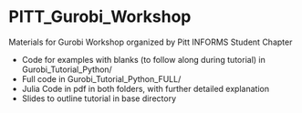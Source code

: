 # PITT_Gurobi_Workshop
Materials for Gurobi Workshop organized by Pitt INFORMS Student Chapter

* Code for examples with blanks (to follow along during tutorial) in Gurobi_Tutorial_Python/
* Full code in Gurobi_Tutorial_Python_FULL/
* Julia Code in pdf in both folders, with further detailed explanation
* Slides to outline tutorial in base directory
